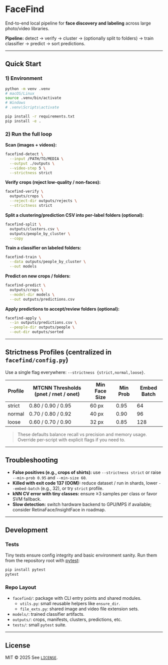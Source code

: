 # FaceFind

End-to-end local pipeline for **face discovery and labeling** across large photo/video libraries.

**Pipeline:** detect → verify → cluster → (optionally split to folders) → train classifier → predict → sort predictions.

---

## Quick Start

### 1) Environment
```bash
python -m venv .venv
# macOS/Linux
source .venv/bin/activate
# Windows
# .venv\Scripts\activate

pip install -r requirements.txt
pip install -e .
```

### 2) Run the full loop

**Scan (images + videos):**
```bash
facefind-detect \
  --input /PATH/TO/MEDIA \
  --output ./outputs \
  --video-step 5 \
  --strictness strict
```

**Verify crops (reject low-quality / non-faces):**
```bash
facefind-verify \
  outputs/crops \
  --reject-dir outputs/rejects \
  --strictness strict
```

**Split a clustering/prediction CSV into per-label folders (optional):**
```bash
facefind-split \
  outputs/clusters.csv \
  outputs/people_by_cluster \
  --copy
```

**Train a classifier on labeled folders:**
```bash
facefind-train \
  --data outputs/people_by_cluster \
  --out models
```

**Predict on new crops / folders:**
```bash
facefind-predict \
  outputs/crops \
  --model-dir models \
  --out outputs/predictions.csv
```

**Apply predictions to accept/review folders (optional):**
```bash
facefind-apply \
  --in outputs/predictions.csv \
  --people-dir outputs/people \
  --out-dir outputs/sorted
```

---

## Strictness Profiles (centralized in `facefind/config.py`)

Use a single flag everywhere: `--strictness {strict,normal,loose}`.

| Profile | MTCNN Thresholds (pnet / rnet / onet) | Min Face Size | Min Prob | Embed Batch |
|---|---|---|---|---|
| strict | 0.80 / 0.90 / 0.95 | 60 px | 0.95 | 64 |
| normal | 0.70 / 0.80 / 0.92 | 40 px | 0.90 | 96 |
| loose  | 0.60 / 0.70 / 0.90 | 32 px | 0.85 | 128 |

> These defaults balance recall vs precision and memory usage. Override per-script with explicit flags if you need to.

---

## Troubleshooting

- **False positives (e.g., crops of shirts):** use `--strictness strict` or raise `--min-prob 0.95` and `--min-size 60`.
- **Killed with exit code 137 (OOM):** reduce dataset / run in shards, lower `--embed-batch` (e.g., 32), or try `strict` profile.
- **kNN CV error with tiny classes:** ensure ≥3 samples per class or favor SVM fallback.
- **Slow detection:** switch hardware backend to GPU/MPS if available; consider RetinaFace/InsightFace in roadmap.

---

## Development

### Tests
Tiny tests ensure config integrity and basic environment sanity. Run them from the
repository root with [pytest](https://docs.pytest.org/):

```bash
pip install pytest
pytest
```

### Repo Layout
- `facefind/`: package with CLI entry points and shared modules.
  - `utils.py`: small reusable helpers like `ensure_dir`.
  - `file_exts.py`: shared image and video file extension sets.
- `models/`: trained classifier artifacts.
- `outputs/`: crops, manifests, clusters, predictions, etc.
- `tests/`: small `pytest` suite.

---

## License
MIT © 2025 <Your Name or Organization>
See [`LICENSE`](LICENSE).
